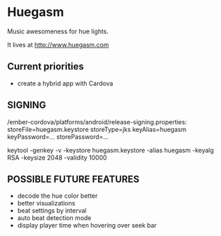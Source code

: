 # Huegasm

Music awesomeness for hue lights.

It lives at http://www.huegasm.com

## Current priorities
- create a hybrid app with Cardova

## SIGNING
/ember-cordova/platforms/android/release-signing.properties:
storeFile=huegasm.keystore
storeType=jks
keyAlias=huegasm
keyPassword=...
storePassword=...

keytool -genkey -v -keystore huegasm.keystore -alias huegasm -keyalg RSA -keysize 2048 -validity 10000

## POSSIBLE FUTURE FEATURES
- decode the hue color better
- better visualizations
- beat settings by interval
- auto beat detection mode
- display player time when hovering over seek bar
